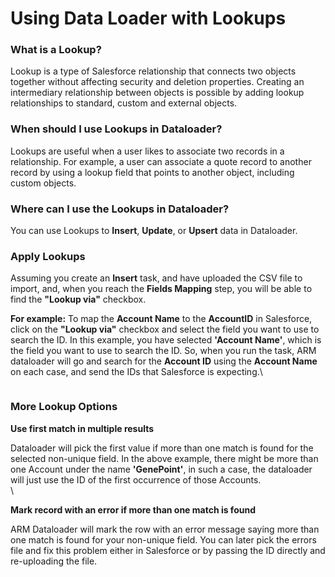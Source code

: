 # Using Data Loader with Lookups

### What is a Lookup? <a href="#what-is-a-lookup" id="what-is-a-lookup"></a>

Lookup is a type of Salesforce relationship that connects two objects together without affecting security and deletion properties. Creating an intermediary relationship between objects is possible by adding lookup relationships to standard, custom and external objects.

### When should I use Lookups in Dataloader? <a href="#when-should-i-use-lookups-in-dataloader" id="when-should-i-use-lookups-in-dataloader"></a>

Lookups are useful when a user likes to associate two records in a relationship. For example, a user can associate a quote record to another record by using a lookup field that points to another object, including custom objects.

### Where can I use the Lookups in Dataloader? <a href="#where-can-i-use-the-lookups-in-dataloader" id="where-can-i-use-the-lookups-in-dataloader"></a>

You can use Lookups to **Insert**, **Update**, or **Upsert** data in Dataloader.

### Apply Lookups <a href="#apply-lookups" id="apply-lookups"></a>

Assuming you create an **Insert** task, and have uploaded the CSV file to import, and, when you reach the **Fields Mapping** step, you will be able to find the **"Lookup via"** checkbox.

**For example:** To map the **Account Name** to the **AccountID** in Salesforce, click on the **"Lookup via"** checkbox and select the field you want to use to search the ID. In this example, you have selected **'Account Name'**, which is the field you want to use to search the ID. So, when you run the task, ARM dataloader will go and search for the **Account ID** using the **Account Name** on each case, and send the IDs that Salesforce is expecting.\


<figure><img src="https://cdn.document360.io/8711f4e7-c040-4616-aac9-d947f87e4619/Images/Documentation/image-M6ZL3C6Q.png" alt=""><figcaption></figcaption></figure>

### More Lookup Options <a href="#more-lookup-options" id="more-lookup-options"></a>

**Use first match in multiple results**

Dataloader will pick the first value if more than one match is found for the selected non-unique field. In the above example, there might be more than one Account under the name **'GenePoint'**, in such a case, the dataloader will just use the ID of the first occurrence of those Accounts.\
\


**Mark record with an error if more than one match is found**

ARM Dataloader will mark the row with an error message saying more than one match is found for your non-unique field. You can later pick the errors file and fix this problem either in Salesforce or by passing the ID directly and re-uploading the file.
